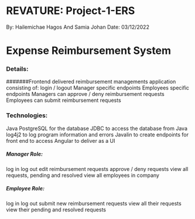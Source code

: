 
# REVATURE: Project-1-ERS
By: Hailemichae Hagos And Samia Johan
Date: 03/12/2022

# Expense Reimbursement System
### Details:
#######Frontend delivered reimbursement managements application consisting of:
login / logout
Manager specific endpoints
Employees specific endpoints
Managers can approve / deny reimbursement requests
Employees can submit reimbursement requests

### Technologies:
Java
PostgreSQL for the database
JDBC to access the database from Java
log4j2 to log program information and errors
Javalin to create endpoints for front end to access
Angular to deliver as a UI

##### Manager Role:

log in
log out
edit reimbursement requests
approve / deny requests
view all requests, pending and resolved
view all employees in company

##### Employee Role:
log in
log out
submit new reimbursement requests
view all their requests
view their pending and resolved requests





